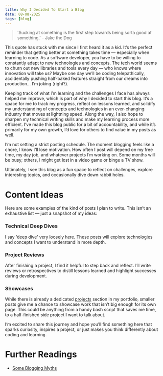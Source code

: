 ```yaml
---
title: Why I Decided To Start a Blog
date: 08-08-2025
tags: [blog]
---
```


> 'Sucking at something is the first step towards being sorta good at something.' - Jake the Dog

This quote has stuck with me since I first heard it as a kid. It’s the perfect reminder that getting better at something takes time — especially when learning to code. As a software developer, you have to be willing to constantly adapt to new technologies and concepts. The tech world seems to churn out new libraries and tools every day — who knows where innovation will take us? Maybe one day we’ll be coding telepathically, accidentally pushing half-baked features straight from our dreams into production… I’m joking (right?).

Keeping track of what I’m learning and the challenges I face has always helped me improve, which is part of why I decided to start this blog. It’s a space for me to track my progress, reflect on lessons learned, and solidify my understanding of concepts and technologies in an ever-changing industry that moves at lightning speed. Along the way, I also hope to sharpen my technical writing skills and make my learning process more efficient. I’ve made this blog public for a bit of accountability, and while it’s primarily for my own growth, I’d love for others to find value in my posts as well.

I’m not setting a strict posting schedule. The moment blogging feels like a chore, I know I’ll lose motivation. How often I post will depend on my free time, my day job, and whatever projects I’m working on. Some months will be busy; others, I might get lost in a video game or binge a TV show.

Ultimately, I see this blog as a fun space to reflect on challenges, explore interesting topics, and occasionally dive down rabbit holes.

# Content Ideas

Here are some examples of the kind of posts I plan to write. This isn’t an exhaustive list — just a snapshot of my ideas:

### Technical Deep Dives
I say 'deep dive' very loosely here. These posts will explore technologies and concepts I want to understand in more depth.

### Project Reviews
After finishing a project, I find it helpful to step back and reflect. I’ll write reviews or retrospectives to distill lessons learned and highlight successes during development.

### Showcases
While there is already a dedicated [projects](/projects) section in my portfolio, smaller posts give me a chance to showcase work that isn’t big enough for its own page. This could be anything from a handy bash script that saves me time, to a half-finished side project I want to talk about.

I’m excited to share this journey and hope you’ll find something here that sparks curiosity, inspires a project, or just makes you think differently about coding and learning.

# Further Readings

- [Some Blogging Myths](https://jvns.ca/blog/2023/06/05/some-blogging-myths/)
